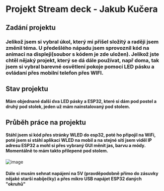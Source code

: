 # Projekt Stream deck - Jakub Kučera 
## Zadání projektu 
### Jelikož jsem si vybral úkol, který mi přišel složitý a raději jsem změnil téma. U předešlého nápadu jsem sprovoznil kód na animaci na displeji(soubor s kódem je zde uložen). Jelikož jste chtěl nějaký projekt, který se dá dále používat, např doma, tak jsem si vybral barevné osvětlení pokoje pomocí LED pásku a ovládaní přes mobilní telefon přes WIFI. 
## Stav projektu 
#### Mám objednané další dva LED pásky a ESP32, které si dám pod postel a druhý pod stolek, jeden už mám nainstalovaný pod stolem. 
## Průběh práce na projektu 
#### Stáhl jsem si kód přes stránky WLED do esp32, poté ho připojil na WiFi, poté jsem si stáhl aplikaci WLED na mobil a na stejné síti jsem viděl IP adresu ESP32 a mohl si přes vybraný GUI měnit jas, barvu a módy. Momentálně to mám takto přilepené pod stolem.
![image](https://github.com/Vajco06/Ku-era-Projekt/assets/154622913/9e28c4d4-168f-4fd8-8d89-98db5d609905)
#### Dále si musím sehnat napájení na 5V (pravděpodobně přímo do zásuvky nějaké starší nabíječky) a přes mikro USB napájet ESP32 daných "okruhů"
